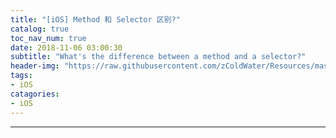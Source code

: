 ```yaml
---
title: "[iOS] Method 和 Selector 区别?"
catalog: true
toc_nav_num: true
date: 2018-11-06 03:00:30
subtitle: "What's the difference between a method and a selector?"
header-img: "https://raw.githubusercontent.com/zColdWater/Resources/master/Images/people-diff-min.png"
tags:
- iOS
catagories:
- iOS
---
```





---
